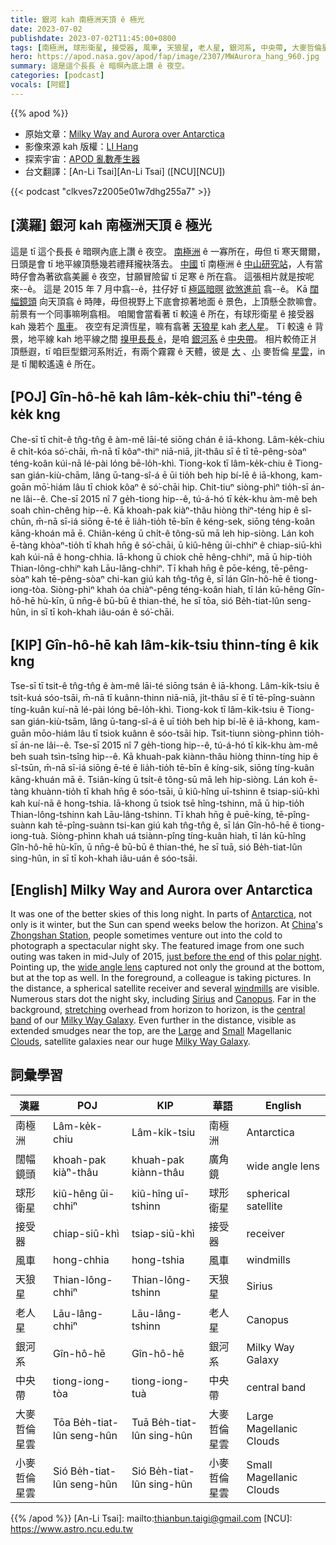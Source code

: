```yaml
---
title: 銀河 kah 南極洲天頂 ê 極光
date: 2023-07-02
publishdate: 2023-07-02T11:45:00+0800
tags: [南極洲, 球形衛星, 接受器, 風車, 天狼星, 老人星, 銀河系, 中央帶, 大麥哲倫星雲, 小麥哲倫星雲, 闊幅鏡頭]
hero: https://apod.nasa.gov/apod/fap/image/2307/MWAurora_hang_960.jpg
summary: 這是這个長長 ê 暗暝內底上讚 ê 夜空。
categories: [podcast]
vocals: [阿錕]
---
```


{{% apod %}}

- 原始文章：[Milky Way and Aurora over Antarctica](https://apod.nasa.gov/apod/ap230702.html)
- 影像來源 kah 版權：[LI Hang](http://www.weibo.com/lihang999)
- 探索宇宙：[APOD 亂數產生器](https://apod.nasa.gov/apod/random_apod.html)
- 台文翻譯：[An-Li Tsai][An-Li Tsai] ([NCU][NCU])

{{< podcast "clkves7z2005e01w7dhg255a7" >}}

## [漢羅] 銀河 kah 南極洲天頂 ê 極光
這是 tī 這个長長 ê 暗暝內底上讚 ê 夜空。
[南極洲][Antarctica] ê 一寡所在，毋但 tī 寒天爾爾，日頭是會 tī 地平線頂懸幾若禮拜攏袂落去。
[中國][China] tī 南極洲 ê [中山研究站][Zhongshan Station]，人有當時仔會為著欲翕美麗 ê 夜空，甘願冒險留 tī 足寒 ê 所在翕。
這張相片就是按呢來--ê。
這是 2015 年 7 月中翕--ê，拄仔好 tī [極區暗暝][polar night] [欲煞進前][just before the end] 翕--ê。
Kā [闊幅鏡頭][wide angle lens] 向天頂翕 ê 時陣，毋但視野上下底會掠著地面 ê 景色，上頂懸仝款嘛會。
前景有一个同事嘛咧翕相。
咱閣會當看著 tī 較遠 ê 所在，有球形衛星 ê 接受器 kah 幾若个 [風車][windmills]。
夜空有足濟恆星，嘛有翕著 [天狼星][Sirius] kah [老人星][Canopus]。
Tī 較遠 ê 背景，地平線 kah 地平線之間 [搝甲長長 ê][stretching]，是咱 [銀河系][Milky Way Galaxy] ê [中央帶][central band]。
相片較倚正爿頂懸遐，tī 咱巨型銀河系附近，有兩个霧霧 ê 天體，彼是 [大][Large] 、[小][Small] 麥哲倫 [星雲][Clouds]，in 是 tī 閣較遙遠 ê 所在。

## [POJ] Gîn-hô-hē kah lâm-ke̍k-chiu thiⁿ-téng ê ke̍k kng
Che-sī tī chit-ê tn̂g-tn̂g ê àm-mê lāi-té siōng chán ê iā-khong.
Lâm-ke̍k-chiu ê chi̍t-kóa só͘-chāi, m̄-nā tī kôaⁿ-thiⁿ niā-niā, ji̍t-thâu sī ē tī tē-pêng-sòaⁿ téng-koân kúi-nā lé-pài lóng bē-lo̍h-khì.
Tiong-kok tī lâm-ke̍k-chiu ê Tiong-san gián-kiù-chām, lâng ū-tang-sî-á ē ūi tio̍h beh hip bí-lē ê iā-khong, kam-goān mō͘-hiám lâu tī chiok kôaⁿ ê só͘-chāi hip.
Chit-tiuⁿ siòng-phìⁿ tio̍h-sī án-ne lâi--ê.
Che-sī 2015 nî 7 ge̍h-tiong hip--ê, tú-á-hó tī ke̍k-khu àm-mê beh soah chìn-chêng hip--ê.
Kā khoah-pak kiàⁿ-thâu hiòng thiⁿ-téng hip ê sî-chūn, m̄-nā sī-iá siōng ē-té ē lia̍h-tio̍h tē-bīn ê kéng-sek, siōng téng-koân kāng-khoán mā ē.
Chiân-kéng ū chi̍t-ê tông-sū mā leh hip-siòng.
Lán koh ē-tàng khòaⁿ-tio̍h tī khah hn̄g ê só͘-chāi, ū kiû-hêng ūi-chhiⁿ ê chiap-siū-khì kah kúi-nā ê hong-chhia.
Iā-khong ū chiok chē hêng-chhiⁿ, mā ū hip-tio̍h Thian-lông-chhiⁿ kah Lāu-lâng-chhiⁿ.
Tī khah hn̄g ê pōe-kéng, tē-pêng-sòaⁿ kah tē-pêng-sòaⁿ chi-kan giú kah tn̂g-tn̂g ê, sī lán Gîn-hô-hē ê tiong-iong-tòa.
Siòng-phìⁿ khah óa chiàⁿ-pêng téng-koân hiah, tī lán kū-hêng Gîn-hô-hē hù-kīn, ū nn̄g-ê bū-bū ê thian-thé, he sī tōa, sió Be̍h-tiat-lûn seng-hûn, in sī tī koh-khah iâu-oán ê só͘-chāi.

## [KIP] Gîn-hô-hē kah lâm-ki̍k-tsiu thinn-tíng ê ki̍k kng
Tse-sī tī tsit-ê tn̂g-tn̂g ê àm-mê lāi-té siōng tsán ê iā-khong.
Lâm-ki̍k-tsiu ê tsi̍t-kuá sóo-tsāi, m̄-nā tī kuânn-thinn niā-niā, ji̍t-thâu sī ē tī tē-pîng-suànn tíng-kuân kuí-nā lé-pài lóng bē-lo̍h-khì.
Tiong-kok tī lâm-ki̍k-tsiu ê Tiong-san gián-kiù-tsām, lâng ū-tang-sî-á ē uī tio̍h beh hip bí-lē ê iā-khong, kam-guān mōo-hiám lâu tī tsiok kuânn ê sóo-tsāi hip.
Tsit-tiunn siòng-phìnn tio̍h-sī án-ne lâi--ê.
Tse-sī 2015 nî 7 ge̍h-tiong hip--ê, tú-á-hó tī ki̍k-khu àm-mê beh suah tsìn-tsîng hip--ê.
Kā khuah-pak kiànn-thâu hiòng thinn-tíng hip ê sî-tsūn, m̄-nā sī-iá siōng ē-té ē lia̍h-tio̍h tē-bīn ê kíng-sik, siōng tíng-kuân kāng-khuán mā ē.
Tsiân-kíng ū tsi̍t-ê tông-sū mā leh hip-siòng.
Lán koh ē-tàng khuànn-tio̍h tī khah hn̄g ê sóo-tsāi, ū kiû-hîng uī-tshinn ê tsiap-siū-khì kah kuí-nā ê hong-tshia.
Iā-khong ū tsiok tsē hîng-tshinn, mā ū hip-tio̍h Thian-lông-tshinn kah Lāu-lâng-tshinn.
Tī khah hn̄g ê puē-kíng, tē-pîng-suànn kah tē-pîng-suànn tsi-kan giú kah tn̂g-tn̂g ê, sī lán Gîn-hô-hē ê tiong-iong-tuà.
Siòng-phìnn khah uá tsiànn-pîng tíng-kuân hiah, tī lán kū-hîng Gîn-hô-hē hù-kīn, ū nn̄g-ê bū-bū ê thian-thé, he sī tuā, sió Be̍h-tiat-lûn sing-hûn, in sī tī koh-khah iâu-uán ê sóo-tsāi.

## [English] Milky Way and Aurora over Antarctica
It was one of the better skies of this long night.
In parts of [Antarctica][Antarctica], not only is it winter, but the Sun can spend weeks below the horizon.
At [China][China]'s [Zhongshan Station][Zhongshan Station], people sometimes venture out into the cold to photograph a spectacular night sky.
The featured image from one such outing was taken in mid-July of 2015, [just before the end][just before the end] of this [polar night][polar night].
Pointing up, the [wide angle lens][wide angle lens] captured not only the ground at the bottom, but at the top as well.
In the foreground, a colleague is taking pictures.
In the distance, a spherical satellite receiver and several [windmills][windmills] are visible.
Numerous stars dot the night sky, including [Sirius][Sirius] and [Canopus][Canopus].
Far in the background, [stretching][stretching] overhead from horizon to horizon, is the [central band][central band] of our [Milky Way Galaxy][Milky Way Galaxy].
Even further in the distance, visible as extended smudges near the top, are the [Large][Large] and [Small][Small] Magellanic [Clouds][Clouds], satellite galaxies near our huge [Milky Way Galaxy][Milky Way Galaxy].

## 詞彙學習

|漢羅|POJ|KIP|華語|English|
|-|-|-|-|-|
|南極洲|Lâm-ke̍k-chiu|Lâm-ki̍k-tsiu|南極洲|Antarctica|
|闊幅鏡頭|khoah-pak kiàⁿ-thâu|khuah-pak kiànn-thâu|廣角鏡|wide angle lens|
|球形衛星|kiû-hêng ūi-chhiⁿ|kiû-hîng uī-tshinn|球形衛星|spherical satellite|
|接受器|chiap-siū-khì|tsiap-siū-khì|接受器|receiver|
|風車|hong-chhia|hong-tshia|風車|windmills|
|天狼星|Thian-lông-chhiⁿ|Thian-lông-tshinn|天狼星|Sirius|
|老人星|Lāu-lâng-chhiⁿ|Lāu-lâng-tshinn|老人星|Canopus|
|銀河系|Gîn-hô-hē|Gîn-hô-hē|銀河系|Milky Way Galaxy|
|中央帶|tiong-iong-tòa|tiong-iong-tuà|中央帶|central band|
|大麥哲倫星雲|Tōa Be̍h-tiat-lûn seng-hûn|Tuā Be̍h-tiat-lûn sing-hûn|大麥哲倫星雲|Large Magellanic Clouds|
|小麥哲倫星雲|Sió Be̍h-tiat-lûn seng-hûn|Sió Be̍h-tiat-lûn sing-hûn|小麥哲倫星雲|Small Magellanic Clouds|

{{% /apod %}}
[An-Li Tsai]: mailto:thianbun.taigi@gmail.com
[NCU]: https://www.astro.ncu.edu.tw

[copyright]: https://apod.nasa.gov/apod/fap/lib/about_apod.html#srapply
[License]: https://creativecommons.org/licenses/by/2.0/

[Antarctica]:https://www.nasa.gov/audience/forstudents/5-8/features/nasa-knows/what-is-antarctica-58.html
[China]:https://en.wikipedia.org/wiki/China
[Zhongshan Station]:https://en.wikipedia.org/wiki/Zhongshan_Station_(Antarctica)
[just before the end]:https://dateandtime.info/citysunrisesunset.php?id=6620792
[polar night]:https://en.wikipedia.org/wiki/Polar_night
[wide angle lens]:https://en.wikipedia.org/wiki/Wide-angle_lens
[windmills]:https://energy.gov/eere/wind/how-do-wind-turbines-work
[Sirius]:http://stars.astro.illinois.edu/sow/sirius.html
[Canopus]:https://apod.nasa.gov/apod/ap100514.html
[stretching]:https://media.istockphoto.com/id/175194979/photo/big-stretch.jpg?s=612x612&w=0&k=20&c=1DMdAkJMllfbCuwlN0OdD1vWbsz-kdD-PloadnaPDwY=
[central band]:https://apod.nasa.gov/apod/ap110710.html
[Milky Way Galaxy]:http://www.atlasoftheuniverse.com/milkyway.html
[Large]:https://apod.nasa.gov/apod/ap130528.html
[Small]:https://apod.nasa.gov/apod/ap100903.html
[Clouds]:https://apod.nasa.gov/apod/ap140916.html
[Milky Way Galaxy]:https://heasarc.gsfc.nasa.gov/docs/cosmic/milkyway_info.html

